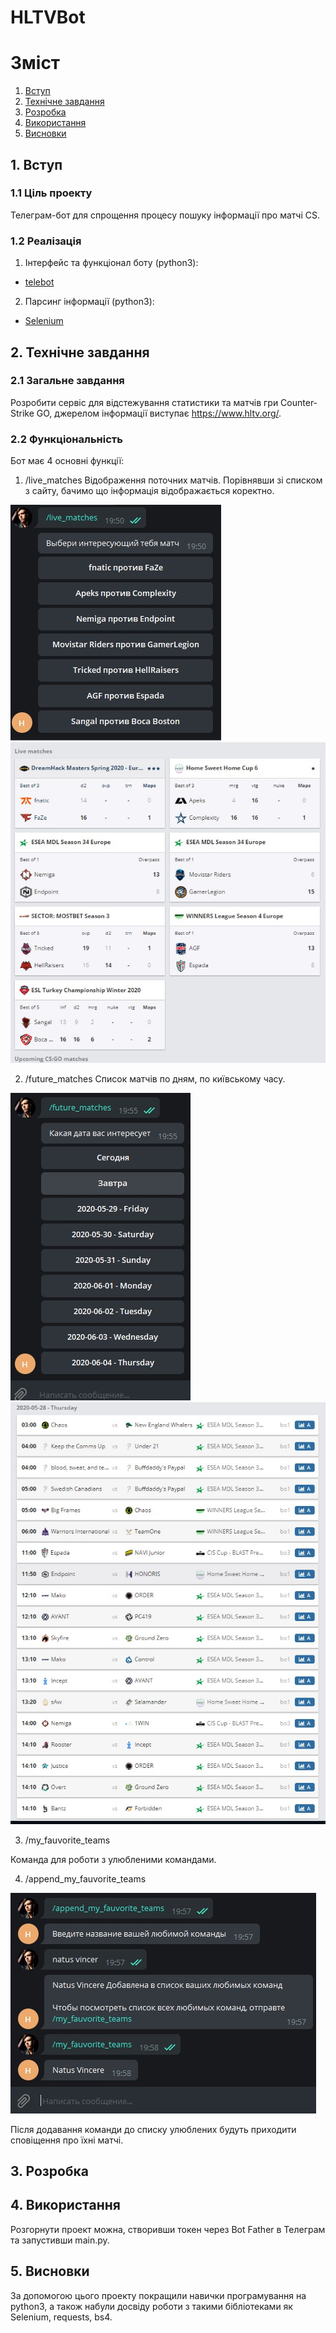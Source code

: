 # HLTVBot

# Зміст

1. [Вступ](#introduction)
2. [Технічне завдання](#techtask)
3. [Розробка](#development)
4. [Використання](#howto)
5. [Висновки](#conclusion)


##  1. Вступ <a name="introduction"></a>
### 1.1 Ціль проекту

Телеграм-бот для спрощення процесу пошуку інформації про матчі CS.

### 1.2 Реалізація

1. Інтерфейс та функціонал боту (python3):
* [telebot](https://pypi.org/project/telebot/)

2. Парсинг інформації (python3):
*  [Selenium](https://selenium-python.readthedocs.io/)

## 2. Технічне завдання <a name="techtask"></a>

### 2.1 Загальне завдання

Розробити сервіс для відстежування статистики та матчів гри Counter-Strike GO, джерелом інформації виступає https://www.hltv.org/. 

### 2.2 Функціональність
 
 Бот має 4 основні функції:
 1. /live_matches 
 Відображення поточних матчів. Порівнявши зі списком з сайту, бачимо що інформація відображається коректно.
 
 ![Альтернативный текст](https://github.com/CLII412/ipz2/blob/master/screenshots/live_command.jpg?raw=true)
 ![Альтернативный текст](https://github.com/CLII412/ipz2/blob/master/screenshots/live_page.jpg?raw=true)
 
 2. /future_matches 
 Список матчів по дням, по київському часу.
 
 ![Альтернативный текст](https://github.com/CLII412/ipz2/blob/master/screenshots/future.jpg?raw=true)
 ![Альтернативный текст](https://github.com/CLII412/ipz2/blob/master/screenshots/future_page.jpg?raw=true)
 
 3. /my_fauvorite_teams 
 
 Команда для роботи з улюбленими командами.
 
 4. /append_my_fauvorite_teams  
 
 ![Альтернативный текст](https://github.com/CLII412/ipz2/blob/master/screenshots/append_command.jpg?raw=true)
 
 Після додавання команди до списку улюблених будуть приходити сповіщення про їхні матчі.

## 3. Розробка  <a name="development"></a>

## 4. Використання  <a name="howto"></a> 
Розгорнути проект можна, створивши токен через Bot Father в Телеграм та запустивши main.py.

## 5. Висновки  <a name="conclusion"></a> 

За допомогою цього проекту покращили навички програмування на python3, а також набули досвіду роботи з такими бібліотеками як Selenium, requests, bs4.


